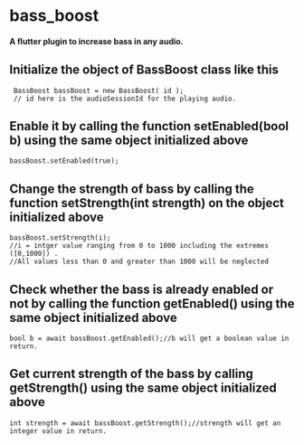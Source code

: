 # bass_boost

#### A flutter plugin to increase bass in any audio.

## Initialize the object of BassBoost class like this
```
 BassBoost bassBoost = new BassBoost( id );
 // id here is the audioSessionId for the playing audio.
 ```
## Enable it by calling the function setEnabled(bool b) using the same object initialized above

`bassBoost.setEnabled(true);`

## Change the strength of bass by calling the function setStrength(int strength) on the object initialized above

```
bassBoost.setStrength(i);
//i = intger value ranging from 0 to 1000 including the extremes ([0,1000]) . 
//All values less than 0 and greater than 1000 will be neglected
```

## Check whether the bass is already enabled or not by calling the function getEnabled() using the same object initialized above

`bool b = await bassBoost.getEnabled();//b will get a boolean value in return.`


## Get current strength of the bass by calling getStrength() using the same object initialized above

`int strength = await bassBoost.getStrength();//strength will get an integer value in return.`
